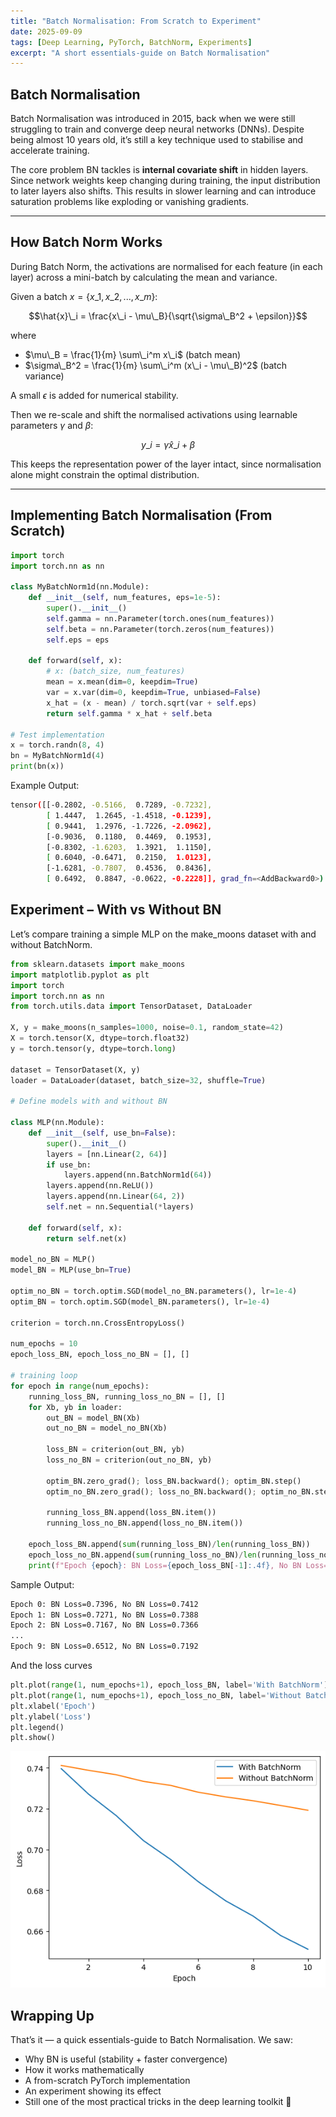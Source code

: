 ```yaml
---
title: "Batch Normalisation: From Scratch to Experiment"
date: 2025-09-09
tags: [Deep Learning, PyTorch, BatchNorm, Experiments]
excerpt: "A short essentials-guide on Batch Normalisation"
---
```


## Batch Normalisation

Batch Normalisation was introduced in 2015, back when we were still struggling to train and converge deep neural networks (DNNs). Despite being almost 10 years old, it’s still a key technique used to stabilise and accelerate training.  

The core problem BN tackles is **internal covariate shift** in hidden layers. Since network weights keep changing during training, the input distribution to later layers also shifts. This results in slower learning and can introduce saturation problems like exploding or vanishing gradients.  

---

## How Batch Norm Works

During Batch Norm, the activations are normalised for each feature (in each layer) across a mini-batch by calculating the mean and variance.  

Given a batch $x = \{x\_1, x\_2, ..., x\_m\}$:

$$\hat{x}\_i = \frac{x\_i - \mu\_B}{\sqrt{\sigma\_B^2 + \epsilon}}$$

where  
- $\mu\_B = \frac{1}{m} \sum\_i^m x\_i$ (batch mean)  
- $\sigma\_B^2 = \frac{1}{m} \sum\_i^m (x\_i - \mu\_B)^2$ (batch variance)  

A small $\epsilon$ is added for numerical stability.  

Then we re-scale and shift the normalised activations using learnable parameters $\gamma$ and $\beta$:

$$y\_i = \gamma \hat{x}\_i + \beta$$

This keeps the representation power of the layer intact, since normalisation alone might constrain the optimal distribution.

---

## Implementing Batch Normalisation (From Scratch)

```python
import torch
import torch.nn as nn

class MyBatchNorm1d(nn.Module):
    def __init__(self, num_features, eps=1e-5):
        super().__init__()
        self.gamma = nn.Parameter(torch.ones(num_features))
        self.beta = nn.Parameter(torch.zeros(num_features))
        self.eps = eps

    def forward(self, x):
        # x: (batch_size, num_features)
        mean = x.mean(dim=0, keepdim=True)
        var = x.var(dim=0, keepdim=True, unbiased=False)
        x_hat = (x - mean) / torch.sqrt(var + self.eps)
        return self.gamma * x_hat + self.beta

# Test implementation
x = torch.randn(8, 4)
bn = MyBatchNorm1d(4)
print(bn(x))
```

Example Output: 
```bash
tensor([[-0.2802, -0.5166,  0.7289, -0.7232],
        [ 1.4447,  1.2645, -1.4518, -0.1239],
        [ 0.9441,  1.2976, -1.7226, -2.0962],
        [-0.9036,  0.1180,  0.4469,  0.1953],
        [-0.8302, -1.6203,  1.3921,  1.1150],
        [ 0.6040, -0.6471,  0.2150,  1.0123],
        [-1.6281, -0.7807,  0.4536,  0.8436],
        [ 0.6492,  0.8847, -0.0622, -0.2228]], grad_fn=<AddBackward0>)
```

## Experiment – With vs Without BN
Let’s compare training a simple MLP on the make_moons dataset with and without BatchNorm.

```python
from sklearn.datasets import make_moons
import matplotlib.pyplot as plt
import torch
import torch.nn as nn
from torch.utils.data import TensorDataset, DataLoader

X, y = make_moons(n_samples=1000, noise=0.1, random_state=42)
X = torch.tensor(X, dtype=torch.float32)
y = torch.tensor(y, dtype=torch.long)

dataset = TensorDataset(X, y)
loader = DataLoader(dataset, batch_size=32, shuffle=True)

# Define models with and without BN

class MLP(nn.Module):
    def __init__(self, use_bn=False):
        super().__init__()
        layers = [nn.Linear(2, 64)]
        if use_bn:
            layers.append(nn.BatchNorm1d(64))
        layers.append(nn.ReLU())
        layers.append(nn.Linear(64, 2))
        self.net = nn.Sequential(*layers)

    def forward(self, x):
        return self.net(x)

model_no_BN = MLP()
model_BN = MLP(use_bn=True)

optim_no_BN = torch.optim.SGD(model_no_BN.parameters(), lr=1e-4)
optim_BN = torch.optim.SGD(model_BN.parameters(), lr=1e-4)

criterion = torch.nn.CrossEntropyLoss()

num_epochs = 10
epoch_loss_BN, epoch_loss_no_BN = [], []

# training loop
for epoch in range(num_epochs):
    running_loss_BN, running_loss_no_BN = [], []
    for Xb, yb in loader:
        out_BN = model_BN(Xb)
        out_no_BN = model_no_BN(Xb)

        loss_BN = criterion(out_BN, yb)
        loss_no_BN = criterion(out_no_BN, yb)
        
        optim_BN.zero_grad(); loss_BN.backward(); optim_BN.step()
        optim_no_BN.zero_grad(); loss_no_BN.backward(); optim_no_BN.step()

        running_loss_BN.append(loss_BN.item())
        running_loss_no_BN.append(loss_no_BN.item())

    epoch_loss_BN.append(sum(running_loss_BN)/len(running_loss_BN))
    epoch_loss_no_BN.append(sum(running_loss_no_BN)/len(running_loss_no_BN))
    print(f"Epoch {epoch}: BN Loss={epoch_loss_BN[-1]:.4f}, No BN Loss={epoch_loss_no_BN[-1]:.4f}")
```

Sample Output:
```bash
Epoch 0: BN Loss=0.7396, No BN Loss=0.7412
Epoch 1: BN Loss=0.7271, No BN Loss=0.7388
Epoch 2: BN Loss=0.7167, No BN Loss=0.7366
...
Epoch 9: BN Loss=0.6512, No BN Loss=0.7192
```

And the loss curves
```python
plt.plot(range(1, num_epochs+1), epoch_loss_BN, label='With BatchNorm')
plt.plot(range(1, num_epochs+1), epoch_loss_no_BN, label='Without BatchNorm')
plt.xlabel('Epoch')
plt.ylabel('Loss')
plt.legend()
plt.show()
```
![Loss Curves](/images/batch-norm-loss-curves.png)

## Wrapping Up
That’s it — a quick essentials-guide to Batch Normalisation.
We saw:
- Why BN is useful (stability + faster convergence)
- How it works mathematically
- A from-scratch PyTorch implementation
- An experiment showing its effect
- Still one of the most practical tricks in the deep learning toolkit 🚀
